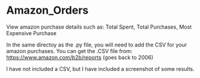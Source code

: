 # Amazon_Orders
View amazon purchase details such as: Total Spent, Total Purchases, Most Expensive Purchase

In the same directoy as the .py file, you will need to add the CSV for your amazon purchases.
You can get the .CSV file from: https://www.amazon.com/b2b/reports (goes back to 2006)

I have not included a CSV, but I have included a screenshot of some results.
